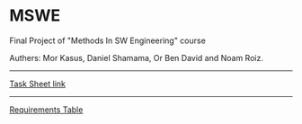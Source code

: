 # MSWE
Final Project of "Methods In SW Engineering" course


Authers: Mor Kasus, Daniel Shamama, Or Ben David and Noam Roiz.

---
[Task Sheet link](https://docs.google.com/spreadsheets/d/1mcRedjWQq_UMeQhF9b_XPlmObslFG_T7mPzssCA0Up8/edit?usp=sharing)

---
[Requirements Table](https://drive.google.com/file/d/0B4pqjmTZCVx3bXRLZnI3OFpNOW8/view?usp=sharing)
